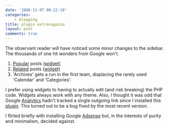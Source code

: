 ```yaml
---
date: '2006-11-07 00:22:10'
categories:
    - blogging
title: plugin extravaganza
layout: post
comments: true
---
```

The observant reader will have noticed some minor changes to the
sidebar. The thousands of one hit wonders from Google won't.

1.  [Popular](http://alexking.org/projects/wordpress/) posts
    ([widget)](http://justaddwater.dk/2006/05/02/justaddwaterdk-wordpress-plugins/)
2.  [Related](http://www.w-a-s-a-b-i.com/archives/2006/02/02/wordpress-related-entries-20/)
    posts
    ([widget)](http://israelsson.nu/blog/projects/wpw-related-posts/)
3.  'Archives' gets a run in the first team, displacing the rarely used
    'Calendar' and 'Categories'.

I prefer using widgets to having to actually edit (and risk breaking)
the PHP code. Widgets always work with any theme.
Also, I thought it was odd that Google
[Analytics](http://www.google.com/analytics/) hadn't tracked a single
outgoing link since I installed this
[plugin](http://www.semiologic.com/software/google-analytics/). This
turned out to be a bug fixed by the most recent version.

I flirted briefly with installing Google
[Adsense](https://www.google.com/adsense/) but, in the interests of
purity and minimalism, decided against.
